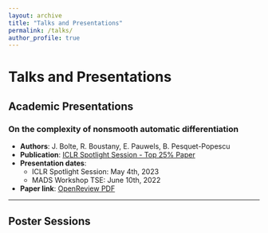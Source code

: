 ```yaml
---
layout: archive
title: "Talks and Presentations"
permalink: /talks/
author_profile: true
---
```


# Talks and Presentations

## Academic Presentations

### On the complexity of nonsmooth automatic differentiation
- **Authors**: J. Bolte, R. Boustany, E. Pauwels, B. Pesquet-Popescu
- **Publication**: [ICLR Spotlight Session - Top 25% Paper](https://iclr.cc/virtual/2023/poster/11867)
- **Presentation dates**:
  - ICLR Spotlight Session: May 4th, 2023
  - MADS Workshop TSE: June 10th, 2022
- **Paper link**: [OpenReview PDF](https://openreview.net/pdf?id=uqg3FhRZaq)

---

## Poster Sessions

<!-- Add poster sessions here -->


